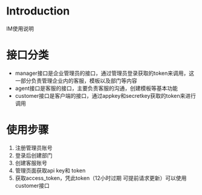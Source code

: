 # Introduction
IM使用说明

# 接口分类 
- manager接口是企业管理员的接口，通过管理员登录获取的token来调用，这一部分负责管理企业内的客服，模板以及部门等内容
- agent接口是客服的接口，主要负责客服的沟通，创建模板等基本功能
- customer接口是客户端的接口，通过appkey和secretkey获取的token来进行调用

# 使用步骤 
1. 注册管理员账号 
2. 登录后创建部门
3. 创建客服账号
4. 管理页面获取api key和 token
5. 获取access_token，凭此token（12小时过期 可提前请求更新）可以使用customer接口


